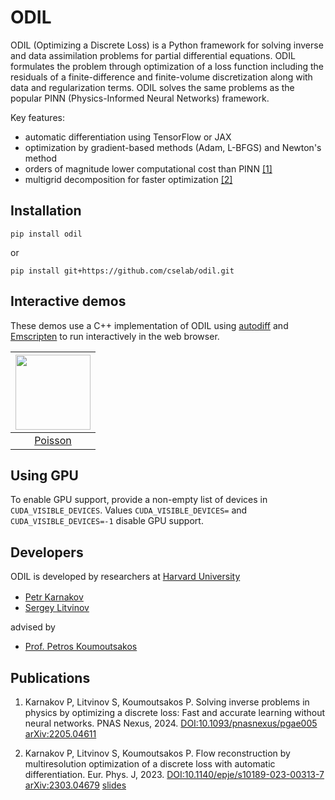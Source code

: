 # ODIL

ODIL (Optimizing a Discrete Loss) is a Python framework for solving inverse and data assimilation problems for partial differential equations.
ODIL formulates the problem through optimization of a loss function including the residuals of a finite-difference and finite-volume discretization
along with data and regularization terms.
ODIL solves the same problems as the popular PINN (Physics-Informed Neural Networks) framework.

Key features:
* automatic differentiation using TensorFlow or JAX
* optimization by gradient-based methods (Adam, L-BFGS) and Newton's method
* orders of magnitude lower computational cost than PINN [[1]](https://doi.org/10.1093/pnasnexus/pgae005)
* multigrid decomposition for faster optimization [[2]](https://doi.org/10.1140/epje/s10189-023-00313-7)

## Installation

```
pip install odil
```

or
```
pip install git+https://github.com/cselab/odil.git
```

## Interactive demos

These demos use a C++ implementation of ODIL using [autodiff](https://github.com/pkarnakov/autodiff) and [Emscripten](https://emscripten.org) to run interactively in the web browser.

| [<img src="https://cselab.github.io/odil/media/wasm_poisson.png" width=120>](https://pkarnakov.github.io/autodiff/poisson) |
|:---:|
| [Poisson](https://pkarnakov.github.io/autodiff/poisson) |


## Using GPU

To enable GPU support, provide a non-empty list of devices in `CUDA_VISIBLE_DEVICES`.
Values `CUDA_VISIBLE_DEVICES=` and `CUDA_VISIBLE_DEVICES=-1` disable GPU support.

## Developers

ODIL is developed by researchers at [Harvard University](https://cse-lab.seas.harvard.edu/)

* [Petr Karnakov](https://cse-lab.seas.harvard.edu/people/petr-karnakov)
  [<img src="https://cselab.github.io/odil/media/twitter.png" height=16>](https://twitter.com/pkarnakov)
  [<img src="https://cselab.github.io/odil/media/youtube.png" height=16>](https://www.youtube.com/@pkarnakov)
* [Sergey Litvinov](https://cse-lab.seas.harvard.edu/people/sergey-litvinov)

advised by

* [Prof. Petros Koumoutsakos](https://cse-lab.seas.harvard.edu/people/petros-koumoutsakos)

## Publications

1. Karnakov P, Litvinov S, Koumoutsakos P. Solving inverse problems in physics
   by optimizing a discrete loss: Fast and accurate learning without neural networks. PNAS Nexus, 2024.
   [DOI:10.1093/pnasnexus/pgae005](https://doi.org/10.1093/pnasnexus/pgae005)
   [arXiv:2205.04611](https://arxiv.org/abs/2205.04611)


2. Karnakov P, Litvinov S, Koumoutsakos P. Flow reconstruction by
   multiresolution optimization of a discrete loss with automatic
   differentiation. Eur. Phys. J, 2023.
   [DOI:10.1140/epje/s10189-023-00313-7](https://doi.org/10.1140/epje/s10189-023-00313-7)
   [arXiv:2303.04679](https://arxiv.org/abs/2303.04679)
   [slides](https://cselab.github.io/odil/slides/usc_workshop.pdf)
